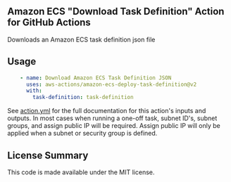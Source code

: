 ## Amazon ECS "Download Task Definition" Action for GitHub Actions

Downloads an Amazon ECS task definition json file


## Usage

```yaml
    - name: Download Amazon ECS Task Definition JSON
      uses: aws-actions/amazon-ecs-deploy-task-definition@v2
      with:
        task-definition: task-definition
```

See [action.yml](action.yml) for the full documentation for this action's inputs and outputs.
In most cases when running a one-off task, subnet ID's, subnet groups, and assign public IP will be required. 
Assign public IP will only be applied when a subnet or security group is defined. 

## License Summary

This code is made available under the MIT license.

